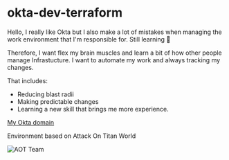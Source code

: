 # okta-dev-terraform

Hello, I really like Okta but I also make a lot of mistakes when managing the work environment that I'm responsible for. Still learning 🥲

Therefore, I want flex my brain muscles and learn a bit of how other people manage Infrastucture. I want to automate my work and always tracking my changes.

That includes:
- Reducing blast radii
- Making predictable changes 
- Learning a new skill that brings me more experience. 

[My Okta domain](https://dev-83329188-admin.okta.com/)

Environment based on Attack On Titan World

![AOT Team](https://gifdb.com/images/file/aot-elite-squad-1b3vop3gqnf3adp3.gif)
